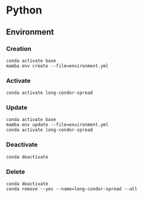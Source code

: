 # Python

## Environment

### Creation

```
conda activate base
mamba env create --file=environment.yml
```

### Activate

```
conda activate long-condor-spread
```

### Update

```
conda activate base
mamba env update --file=environment.yml
conda activate long-condor-spread
```

### Deactivate

```
conda deactivate
```

### Delete

```
conda deactivate
conda remove --yes --name=long-condor-spread --all
```
